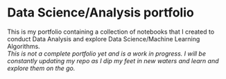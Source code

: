 # Data Science/Analysis portfolio
This is my portfolio containing a collection of notebooks that I created to conduct Data Analysis and explore Data Science/Machine Learning Algorithms.<br>
_This is not a complete portfolio yet and is a work in progress. I will be constantly updating my repo as I dip my feet in new waters and learn and explore them on the go._
